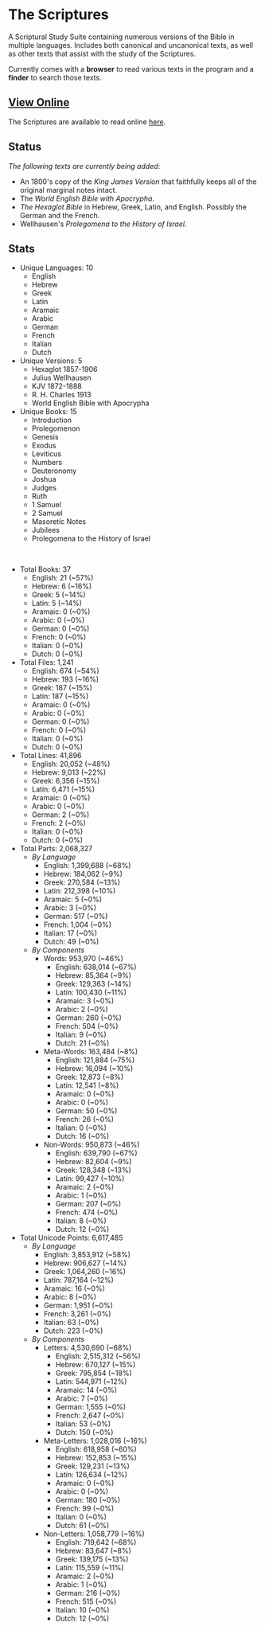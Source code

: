 # The Scriptures

A Scriptural Study Suite containing numerous versions of the Bible in multiple languages. Includes both canonical and uncanonical texts, as well as other texts that assist with the study of the Scriptures.

Currently comes with a **browser** to read various texts in the program and a **finder** to search those texts.

## **[View Online](https://r-neal-kelly.github.io/the_scriptures/)**

The Scriptures are available to read online [here](https://r-neal-kelly.github.io/the_scriptures/).

## Status

*The following texts are currently being added*:

- An 1800's copy of the *King James Version* that faithfully keeps all of the original marginal notes intact. 
- The *World English Bible with Apocrypha*.
- *The Hexaglot Bible* in Hebrew, Greek, Latin, and English. Possibly the German and the French.
- Wellhausen's *Prolegomena to the History of Israel*.

## Stats

- Unique Languages: 10
    - English
    - Hebrew
    - Greek
    - Latin
    - Aramaic
    - Arabic
    - German
    - French
    - Italian
    - Dutch
- Unique Versions: 5
    - Hexaglot 1857-1906
    - Julius Wellhausen
    - KJV 1872-1888
    - R. H. Charles 1913
    - World English Bible with Apocrypha
- Unique Books: 15
    - Introduction
    - Prolegomenon
    - Genesis
    - Exodus
    - Leviticus
    - Numbers
    - Deuteronomy
    - Joshua
    - Judges
    - Ruth
    - 1 Samuel
    - 2 Samuel
    - Masoretic Notes
    - Jubilees
    - Prolegomena to the History of Israel

<br>

- Total Books: 37
    - English: 21 (~57%)
    - Hebrew: 6 (~16%)
    - Greek: 5 (~14%)
    - Latin: 5 (~14%)
    - Aramaic: 0 (~0%)
    - Arabic: 0 (~0%)
    - German: 0 (~0%)
    - French: 0 (~0%)
    - Italian: 0 (~0%)
    - Dutch: 0 (~0%)
- Total Files: 1,241
    - English: 674 (~54%)
    - Hebrew: 193 (~16%)
    - Greek: 187 (~15%)
    - Latin: 187 (~15%)
    - Aramaic: 0 (~0%)
    - Arabic: 0 (~0%)
    - German: 0 (~0%)
    - French: 0 (~0%)
    - Italian: 0 (~0%)
    - Dutch: 0 (~0%)
- Total Lines: 41,896
    - English: 20,052 (~48%)
    - Hebrew: 9,013 (~22%)
    - Greek: 6,356 (~15%)
    - Latin: 6,471 (~15%)
    - Aramaic: 0 (~0%)
    - Arabic: 0 (~0%)
    - German: 2 (~0%)
    - French: 2 (~0%)
    - Italian: 0 (~0%)
    - Dutch: 0 (~0%)
- Total Parts: 2,068,327
    - <i>By Language</i>
        - English: 1,399,688 (~68%)
        - Hebrew: 184,062 (~9%)
        - Greek: 270,584 (~13%)
        - Latin: 212,398 (~10%)
        - Aramaic: 5 (~0%)
        - Arabic: 3 (~0%)
        - German: 517 (~0%)
        - French: 1,004 (~0%)
        - Italian: 17 (~0%)
        - Dutch: 49 (~0%)
    - <i>By Components</i>
        - Words: 953,970 (~46%)
            - English: 638,014 (~67%)
            - Hebrew: 85,364 (~9%)
            - Greek: 129,363 (~14%)
            - Latin: 100,430 (~11%)
            - Aramaic: 3 (~0%)
            - Arabic: 2 (~0%)
            - German: 260 (~0%)
            - French: 504 (~0%)
            - Italian: 9 (~0%)
            - Dutch: 21 (~0%)
        - Meta-Words: 163,484 (~8%)
            - English: 121,884 (~75%)
            - Hebrew: 16,094 (~10%)
            - Greek: 12,873 (~8%)
            - Latin: 12,541 (~8%)
            - Aramaic: 0 (~0%)
            - Arabic: 0 (~0%)
            - German: 50 (~0%)
            - French: 26 (~0%)
            - Italian: 0 (~0%)
            - Dutch: 16 (~0%)
        - Non-Words: 950,873 (~46%)
            - English: 639,790 (~67%)
            - Hebrew: 82,604 (~9%)
            - Greek: 128,348 (~13%)
            - Latin: 99,427 (~10%)
            - Aramaic: 2 (~0%)
            - Arabic: 1 (~0%)
            - German: 207 (~0%)
            - French: 474 (~0%)
            - Italian: 8 (~0%)
            - Dutch: 12 (~0%)
- Total Unicode Points: 6,617,485
    - <i>By Language</i>
        - English: 3,853,912 (~58%)
        - Hebrew: 906,627 (~14%)
        - Greek: 1,064,260 (~16%)
        - Latin: 787,164 (~12%)
        - Aramaic: 16 (~0%)
        - Arabic: 8 (~0%)
        - German: 1,951 (~0%)
        - French: 3,261 (~0%)
        - Italian: 63 (~0%)
        - Dutch: 223 (~0%)
    - <i>By Components</i>
        - Letters: 4,530,690 (~68%)
            - English: 2,515,312 (~56%)
            - Hebrew: 670,127 (~15%)
            - Greek: 795,854 (~18%)
            - Latin: 544,971 (~12%)
            - Aramaic: 14 (~0%)
            - Arabic: 7 (~0%)
            - German: 1,555 (~0%)
            - French: 2,647 (~0%)
            - Italian: 53 (~0%)
            - Dutch: 150 (~0%)
        - Meta-Letters: 1,028,016 (~16%)
            - English: 618,958 (~60%)
            - Hebrew: 152,853 (~15%)
            - Greek: 129,231 (~13%)
            - Latin: 126,634 (~12%)
            - Aramaic: 0 (~0%)
            - Arabic: 0 (~0%)
            - German: 180 (~0%)
            - French: 99 (~0%)
            - Italian: 0 (~0%)
            - Dutch: 61 (~0%)
        - Non-Letters: 1,058,779 (~16%)
            - English: 719,642 (~68%)
            - Hebrew: 83,647 (~8%)
            - Greek: 139,175 (~13%)
            - Latin: 115,559 (~11%)
            - Aramaic: 2 (~0%)
            - Arabic: 1 (~0%)
            - German: 216 (~0%)
            - French: 515 (~0%)
            - Italian: 10 (~0%)
            - Dutch: 12 (~0%)
